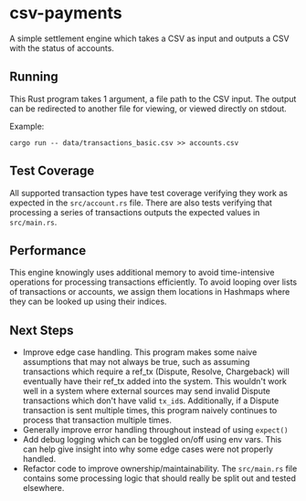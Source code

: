 # csv-payments

A simple settlement engine which takes a CSV as input and outputs a CSV with the
status of accounts.

## Running
This Rust program takes 1 argument, a file path to the CSV input. The output can be redirected to another file for viewing, or viewed directly on stdout.

Example:
```
cargo run -- data/transactions_basic.csv >> accounts.csv
```

## Test Coverage

All supported transaction types have test coverage verifying they work as expected in the `src/account.rs` file. There are also tests verifying that processing a series of transactions outputs the expected values in `src/main.rs`.

## Performance

This engine knowingly uses additional memory to avoid time-intensive operations for processing transactions efficiently. To avoid looping over lists of transactions or accounts, we assign them locations in Hashmaps where they can be looked up using their indices.

## Next Steps

- Improve edge case handling. This program makes some naive assumptions that may not always be true, such as assuming transactions which require a ref_tx (Dispute, Resolve, Chargeback) will eventually have their ref_tx added into the system. This wouldn't work well in a system where external sources may send invalid Dispute transactions which don't have valid `tx_id`s. Additionally, if a Dispute transaction is sent multiple times, this program naively continues to process that transaction multiple times.
- Generally improve error handling throughout instead of using `expect()`
- Add debug logging which can be toggled on/off using env vars. This can help
give insight into why some edge cases were not properly handled.
- Refactor code to improve ownership/maintainability. The `src/main.rs` file contains some processing logic that should really be split out and tested elsewhere.